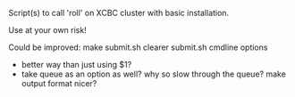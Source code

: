 Script(s) to call 'roll' on XCBC cluster with 
basic installation. 

Use at your own risk! 

Could be improved: 
 make submit.sh clearer
 submit.sh cmdline options
  - better way than just using $1?
  - take queue as an option as well?
 why so slow through the queue? 
 make output format nicer?
